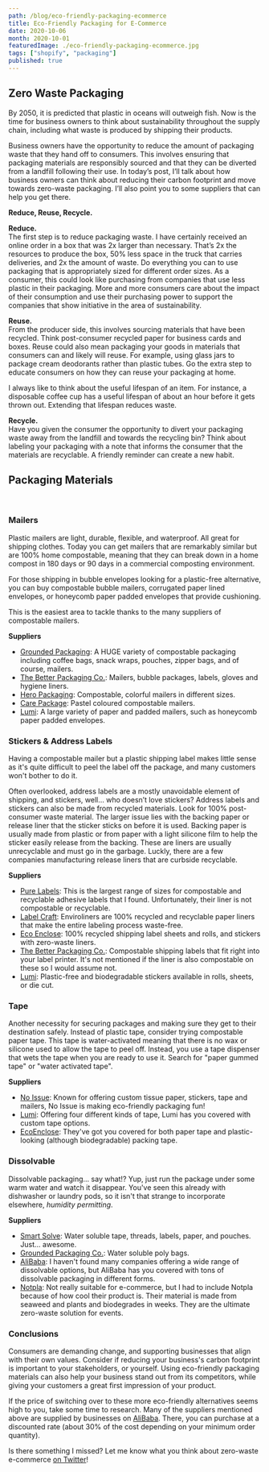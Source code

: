 ```yaml
---
path: /blog/eco-friendly-packaging-ecommerce
title: Eco-Friendly Packaging for E-Commerce
date: 2020-10-06
month: 2020-10-01
featuredImage: ./eco-friendly-packaging-ecommerce.jpg
tags: ["shopify", "packaging"]
published: true
---
```


## Zero Waste Packaging

By 2050, it is predicted that plastic in oceans will outweigh fish. Now is the time for business owners to think about sustainability throughout the supply chain, including what waste is produced by shipping their products.

Business owners have the opportunity to reduce the amount of packaging waste that they hand off to consumers. This involves ensuring that packaging materials are responsibly sourced and that they can be diverted from a landfill following their use. In today’s post, I’ll talk about how business owners can think about reducing their carbon footprint and move towards zero-waste packaging. I’ll also point you to some suppliers that can help you get there.

**Reduce, Reuse, Recycle.**

**Reduce.** <br/>
The first step is to reduce packaging waste. I have certainly received an online order in a box that was 2x larger than necessary. That’s 2x the resources to produce the box, 50% less space in the truck that carries deliveries, and 2x the amount of waste. Do everything you can to use packaging that is appropriately sized for different order sizes. As a consumer, this could look like purchasing from companies that use less plastic in their packaging. More and more consumers care about the impact of their consumption and use their purchasing power to support the companies that show initiative in the area of sustainability.

**Reuse.** <br/>
From the producer side, this involves sourcing materials that have been recycled. Think post-consumer recycled paper for business cards and boxes. Reuse could also mean packaging your goods in materials that consumers can and likely will reuse. For example, using glass jars to package cream deodorants rather than plastic tubes. Go the extra step to educate consumers on how they can reuse your packaging at home.

I always like to think about the useful lifespan of an item. For instance, a disposable coffee cup has a useful lifespan of about an hour before it gets thrown out. Extending that lifespan reduces waste.

**Recycle.** <br/>
Have you given the consumer the opportunity to divert your packaging waste away from the landfill and towards the recycling bin? Think about labeling your packaging with a note that informs the consumer that the materials are recyclable. A friendly reminder can create a new habit.

## Packaging Materials

<br/>

### Mailers

Plastic mailers are light, durable, flexible, and waterproof. All great for shipping clothes. Today you can get mailers that are remarkably similar but are 100% home compostable, meaning that they can break down in a home compost in 180 days or 90 days in a commercial composting environment.

For those shipping in bubble envelopes looking for a plastic-free alternative, you can buy compostable bubble mailers, corrugated paper lined envelopes, or honeycomb paper padded envelopes that provide cushioning.

This is the easiest area to tackle thanks to the many suppliers of compostable mailers.

**Suppliers**

- <a href="https://groundedpackaging.co/products/bubble-mailer" target="_blank">Grounded Packaging</a>: A HUGE variety of compostable packaging including coffee bags, snack wraps, pouches, zipper bags, and of course, mailers.
- <a href="  https://www.betterpackaging.com" target="_blank">The Better Packaging Co.</a>: Mailers, bubble packages, labels, gloves and hygiene liners.
- <a href="https://heropackaging.com.au/" target="_blank">Hero Packaging</a>: Compostable, colorful mailers in different sizes.
- <a href="https://carepackage.design" target="_blank">Care Package</a>: Pastel coloured compostable mailers.
- <a href="https://www.lumi.com/products/honeycomb-paper-padded-mailers" target="_blank">Lumi</a>: A large variety of paper and padded mailers, such as honeycomb paper padded envelopes.

### Stickers & Address Labels

Having a compostable mailer but a plastic shipping label makes little sense as it's quite difficult to peel the label off the package, and many customers won't bother to do it.

Often overlooked, address labels are a mostly unavoidable element of shipping, and stickers, well… who doesn’t love stickers? Address labels and stickers can also be made from recycled materials. Look for 100% post-consumer waste material. The larger issue lies with the backing paper or release liner that the sticker sticks on before it is used. Backing paper is usually made from plastic or from paper with a light silicone film to help the sticker easily release from the backing. These are liners are usually unrecyclable and must go in the garbage. Luckly, there are a few companies manufacturing release liners that are curbside recyclable.

**Suppliers**

- <a href="https://www.purelabels.com/" target="_blank">Pure Labels</a>: This is the largest range of sizes for compostable and recyclable adhesive labels that I found. Unfortunately, their liner is not compostable or recyclable.
- <a href="https://www.labelcraft.com/Home/RecyclableEnviroliner/?ref=hanadrdla" target="_blank">Label Craft</a>: Enviroliners are 100% recycled and recyclable paper liners that make the entire labeling process waste-free.
- <a href="https://www.ecoenclose.com/plastic-free-stickers-and-labels/?ref=hanadrdla" target="_blank">Eco Enclose</a>: 100% recycled shipping label sheets and rolls, and stickers with zero-waste liners.
- <a href="https://www.betterpackaging.com/USA/product/compost-labels/?ref=hanadrdla" target="_blank">The Better Packaging Co.</a>: Compostable shipping labels that fit right into your label printer. It's not mentioned if the liner is also compostable on these so I would assume not.
- <a href="https://www.lumi.com/collections/stickers-and-labels/?ref=hanadrdla" target="_blank">Lumi</a>: Plastic-free and biodegradable stickers available in rolls, sheets, or die cut.

### Tape

Another necessity for securing packages and making sure they get to their destination safely. Instead of plastic tape, consider trying compostable paper tape. This tape is water-activated meaning that there is no wax or silicone used to allow the tape to peel off. Instead, you use a tape dispenser that wets the tape when you are ready to use it. Search for "paper gummed tape" or "water activated tape".

**Suppliers**

- <a href="https://www.noissue.co/custom-packaging/custom-packing-tape" target="_blank">No Issue</a>: Known for offering custom tissue paper, stickers, tape and mailers, No Issue is making eco-friendly packaging fun!
- <a href="https://www.lumi.com/collections/tape" target="_blank">Lumi</a>: Offering four different kinds of tape, Lumi has you covered with custom tape options.
- <a href="https://www.ecoenclose.com/shop/carton-sealing-tape" target="_blank">EcoEnclose</a>: They've got you covered for both paper tape and plastic-looking (although biodegradable) packing tape.

### Dissolvable

Dissolvable packaging... say what!? Yup, just run the package under some warm water and watch it disappear. You've seen this already with dishwasher or laundry pods, so it isn't that strange to incorporate elsewhere, _humidity permitting_.

**Suppliers**

- <a href="https://www.smartsolve.com/water-soluble-pouches" target="_blank">Smart Solve</a>: Water soluble tape, threads, labels, paper, and pouches. Just... awesome.
- <a href="https://groundedpackaging.co/products/water-soluble-bag" target="_blank">Grounded Packaging Co.</a>: Water soluble poly bags.
- <a href="https://www.alibaba.com/" target="_blank">AliBaba</a>: I haven't found many companies offering a wide range of dissolvable options, but AliBaba has you covered with tons of dissolvable packaging in different forms.
- <a href="https://www.notpla.com/" target="_blank">Notpla</a>: Not really suitable for e-commerce, but I had to include Notpla because of how cool their product is. Their material is made from seaweed and plants and biodegrades in weeks. They are the ultimate zero-waste solution for events.

### Conclusions

Consumers are demanding change, and supporting businesses that align with their own values. Consider if reducing your business's carbon footprint is important to your stakeholders, or yourself. Using eco-friendly packaging materials can also help your business stand out from its competitors, while giving your customers a great first impression of your product.

If the price of switching over to these more eco-friendly alternatives seems high to you, take some time to research. Many of the suppliers mentioned above are supplied by businesses on <a href="https://www.alibaba.com/" target="_blank">AliBaba</a>. There, you can purchase at a discounted rate (about 30% of the cost depending on your minimum order quantity).

Is there something I missed? Let me know what you think about zero-waste e-commerce <a href="https://twitter.com/hdrdla" target="_blank">on Twitter</a>!
